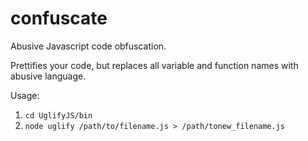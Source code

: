 confuscate
==========

Abusive Javascript code obfuscation.

Prettifies your code, but replaces all variable and function names with abusive language.

Usage:
1. `cd UglifyJS/bin`
2. `node uglify /path/to/filename.js > /path/tonew_filename.js`
